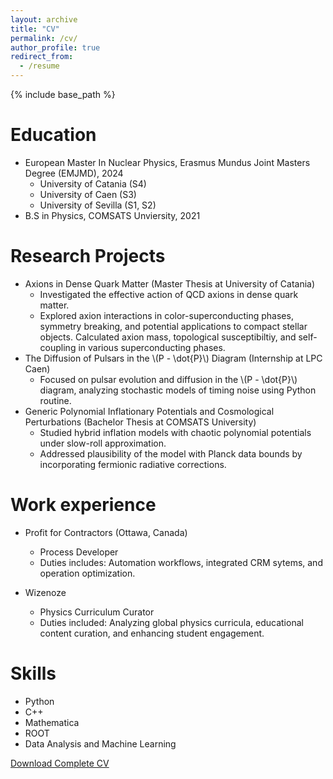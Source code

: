 ```yaml
---
layout: archive
title: "CV"
permalink: /cv/
author_profile: true
redirect_from:
  - /resume
---
```


{% include base_path %}

Education
======
* European Master In Nuclear Physics, Erasmus Mundus Joint Masters Degree (EMJMD), 2024
  * University of Catania (S4)
  * University of Caen (S3)
  * University of Sevilla (S1, S2)
* B.S in Physics, COMSATS Unviersity, 2021


Research Projects
======
* Axions in Dense Quark Matter (Master Thesis at University of Catania)
  * Investigated the effective action of QCD axions in dense quark matter.
  * Explored axion interactions in color-superconducting phases, symmetry breaking, and potential applications to compact stellar objects. Calculated axion mass, topological susceptibiltiy, and self-coupling in various superconducting phases.
* The Diffusion of Pulsars in the \\(P - \dot{P}\\) Diagram (Internship at LPC Caen)
  * Focused on pulsar evolution and diffusion in the \\(P - \dot{P}\\) diagram, analyzing stochastic models of timing noise using Python routine.
* Generic Polynomial Inflationary Potentials and Cosmological Perturbations (Bachelor Thesis at COMSATS University)
  * Studied hybrid inflation models with chaotic polynomial potentials under slow-roll approximation.
  * Addressed plausibility of the model with Planck data bounds by incorporating fermionic radiative corrections.

Work experience
======
* Profit for Contractors (Ottawa, Canada)
  * Process Developer
  * Duties includes: Automation workflows, integrated CRM sytems, and operation optimization. 

* Wizenoze
  * Physics Curriculum Curator
  * Duties included: Analyzing global physics curricula, educational content curation, and enhancing student engagement.

Skills
======
* Python
* C++
* Mathematica
* ROOT 
* Data Analysis and Machine Learning


[Download Complete CV](/files/Rehan_CV.pdf)


